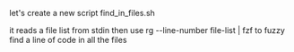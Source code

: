 let's create a new script find_in_files.sh

it reads a file list from stdin
then use rg --line-number file-list | fzf
to fuzzy find a line of code in all the files

